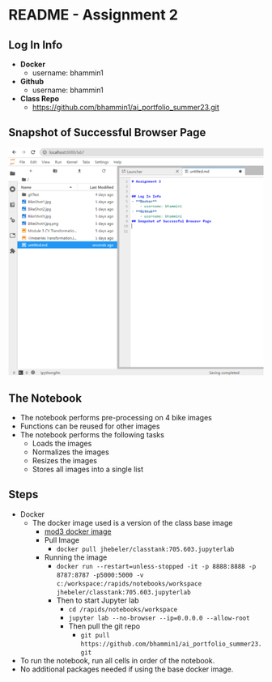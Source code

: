 # README - Assignment 2

## Log In Info
- **Docker**
    - username: bhammin1
- **Github**
    - username: bhammin1
- **Class Repo**
    - https://github.com/bhammin1/ai_portfolio_summer23.git
    
## Snapshot of Successful Browser Page
![Screenshot of JupyterLabe](./screenshot_jupyter.png)

## The Notebook
- The notebook performs pre-processing on 4 bike images
- Functions can be reused for other images
- The notebook performs the following tasks
    - Loads the images
    - Normalizes the images
    - Resizes the images
    - Stores all images into a single list 
## Steps
- Docker
    - The docker image used is a version of the class base image
        - [mod3 docker image](https://hub.docker.com/repository/docker/bhammin1/creating-ai-enabled-systems/general)
        - Pull Image
            - `docker pull jhebeler/classtank:705.603.jupyterlab`
        - Running the image
            - `docker run --restart=unless-stopped -it -p 8888:8888 -p 8787:8787 -p5000:5000 -v c:/workspace:/rapids/notebooks/workspace jhebeler/classtank:705.603.jupyterlab`
            - Then to start Jupyter lab
                - `cd /rapids/notebooks/workspace`
                - `jupyter lab --no-browser --ip=0.0.0.0 --allow-root`
                - Then pull the git repo
                    - `git pull https://github.com/bhammin1/ai_portfolio_summer23.git`
- To run the notebook, run all cells in order of the notebook. 
- No additional packages needed if using the base docker image.